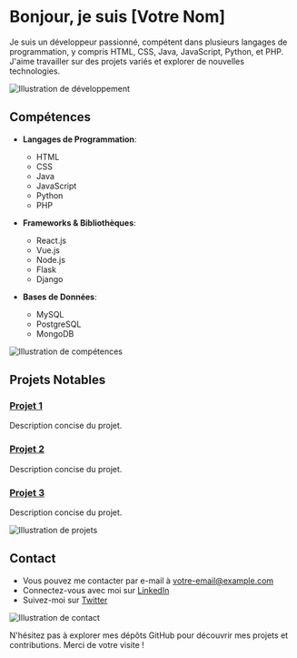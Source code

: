 # Bonjour, je suis [Votre Nom]

Je suis un développeur passionné, compétent dans plusieurs langages de programmation, y compris HTML, CSS, Java, JavaScript, Python, et PHP. J'aime travailler sur des projets variés et explorer de nouvelles technologies.

![Illustration de développement](https://via.placeholder.com/800x400)

## Compétences

- **Langages de Programmation**:
  - HTML
  - CSS
  - Java
  - JavaScript
  - Python
  - PHP

- **Frameworks & Bibliothèques**:
  - React.js
  - Vue.js
  - Node.js
  - Flask
  - Django

- **Bases de Données**:
  - MySQL
  - PostgreSQL
  - MongoDB

![Illustration de compétences](https://via.placeholder.com/800x400)

## Projets Notables

### [Projet 1](lien_vers_le_projet_1)
Description concise du projet.

### [Projet 2](lien_vers_le_projet_2)
Description concise du projet.

### [Projet 3](lien_vers_le_projet_3)
Description concise du projet.

![Illustration de projets](https://via.placeholder.com/800x400)

## Contact

- Vous pouvez me contacter par e-mail à [votre-email@example.com](mailto:votre-email@example.com)
- Connectez-vous avec moi sur [LinkedIn](lien_vers_votre_profil_linkedin)
- Suivez-moi sur [Twitter](lien_vers_votre_compte_twitter)

![Illustration de contact](https://via.placeholder.com/800x400)

N'hésitez pas à explorer mes dépôts GitHub pour découvrir mes projets et contributions. Merci de votre visite !


<!--
**Spectr2155e/Spectr2155e** is a ✨ _special_ ✨ repository because its `README.md` (this file) appears on your GitHub profile.

Here are some ideas to get you started:

- 🔭 I’m currently working on ...
- 🌱 I’m currently learning ...
- 👯 I’m looking to collaborate on ...
- 🤔 I’m looking for help with ...
- 💬 Ask me about ...
- 📫 How to reach me: ...
- 😄 Pronouns: ...
- ⚡ Fun fact: ...
-->
